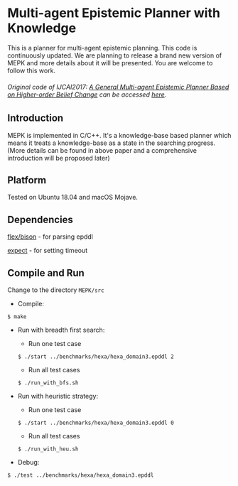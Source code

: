 # Multi-agent Epistemic Planner with Knowledge
This is a planner for multi-agent epistemic planning. This code is continuously updated. We are planning to release a brand new version of MEPK and more details about it will be presented. You are welcome to follow this work.

###### Original code of IJCAI2017: [A General Multi-agent Epistemic Planner Based on Higher-order Belief Change](https://www.ijcai.org/proceedings/2017/0152.pdf) can be accessed [here](https://github.com/sysulic/MEPK/tree/f778be373903ee0edc47274b0b0757d412359265).


## Introduction
MEPK is implemented in C/C++. It's a knowledge-base based planner which means it treats a knowledge-base as a state in the searching progress. (More details can be found in above paper and a comprehensive introduction will be proposed later)


## Platform
Tested on Ubuntu 18.04 and macOS Mojave.


## Dependencies
[flex/bison](https://www.gnu.org/software/bison/) - for parsing epddl

[expect](http://manpages.ubuntu.com/manpages/trusty/man1/expect.1.html) - for setting timeout


## Compile and Run
Change to the directory `MEPK/src`

* Compile:
```shell
$ make
```

* Run with breadth first search:
  * Run one test case
  ```shell
  $ ./start ../benchmarks/hexa/hexa_domain3.epddl 2
  ```
  * Run all test cases
  ```shell
  $ ./run_with_bfs.sh
  ```
  
* Run with heuristic strategy:
  * Run one test case
  ```shell
  $ ./start ../benchmarks/hexa/hexa_domain3.epddl 0
  ```
  * Run all test cases
  ```shell
  $ ./run_with_heu.sh
  ```
  
* Debug:
```shell
$ ./test ../benchmarks/hexa/hexa_domain3.epddl
```
